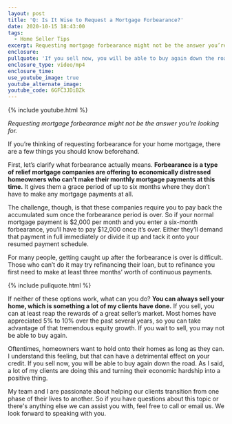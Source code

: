 ```yaml
---
layout: post
title: 'Q: Is It Wise to Request a Mortgage Forbearance?'
date: 2020-10-15 18:43:00
tags:
  - Home Seller Tips
excerpt: Requesting mortgage forbearance might not be the answer you’re looking for.
enclosure:
pullquote: 'If you sell now, you will be able to buy again down the road.'
enclosure_type: video/mp4
enclosure_time:
use_youtube_image: true
youtube_alternate_image:
youtube_code: 6GFC3JDiBZk
---
```


{% include youtube.html %}

*Requesting mortgage forbearance might not be the answer you’re looking for.*

If you’re thinking of requesting forbearance for your home mortgage, there are a few things you should know beforehand.&nbsp;

First, let’s clarify what forbearance actually means. **Forbearance is a type of relief mortgage companies are offering to economically distressed homeowners who can’t make their monthly mortgage payments at this time.** It gives them a grace period of up to six months where they don’t have to make any mortgage payments at all.

The challenge, though, is that these companies require you to pay back the accumulated sum once the forbearance period is over. So if your normal mortgage payment is $2,000 per month and you enter a six-month forbearance, you’ll have to pay $12,000 once it’s over. Either they’ll demand that payment in full immediately or divide it up and tack it onto your resumed payment schedule.&nbsp;

For many people, getting caught up after the forbearance is over is difficult. Those who can’t do it may try refinancing their loan, but to refinance you first need to make at least three months’ worth of continuous payments.

{% include pullquote.html %}

If neither of these options work, what can you do? **You can always sell your home, which is something a lot of my clients have done.** If you sell, you can at least reap the rewards of a great seller’s market. Most homes have appreciated 5% to 10% over the past several years, so you can take advantage of that tremendous equity growth. If you wait to sell, you may not be able to buy again.&nbsp;

Oftentimes, homeowners want to hold onto their homes as long as they can. I understand this feeling, but that can have a detrimental effect on your credit. If you sell now, you will be able to buy again down the road. As I said, a lot of my clients are doing this and turning their economic hardship into a positive thing.&nbsp;

My team and I are passionate about helping our clients transition from one phase of their lives to another. So if you have questions about this topic or there's anything else we can assist you with, feel free to call or email us. We look forward to speaking with you.